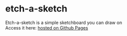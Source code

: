 # etch-a-sketch
Etch-a-sketch is a simple sketchboard you can draw on   
Access it here:  [hosted on Github Pages](https://anubhavprabhakar.github.io/etch-a-sketch/)